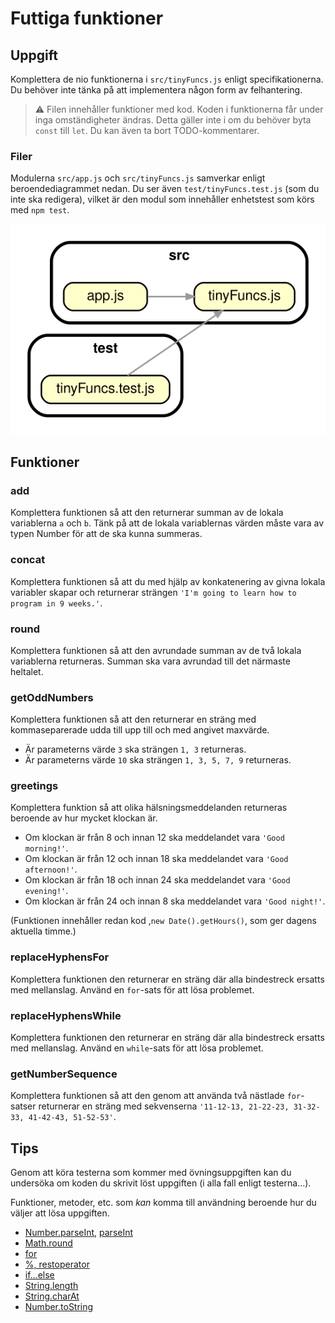 # Futtiga funktioner

## Uppgift

Komplettera de nio funktionerna i `src/tinyFuncs.js` enligt specifikationerna. Du behöver inte tänka på att implementera någon form av felhantering.

>:warning: Filen innehåller funktioner med kod. Koden i funktionerna får under inga omständigheter ändras. Detta gäller inte i om du behöver byta `const` till `let`. Du kan även ta bort TODO-kommentarer.

### Filer

Modulerna `src/app.js` och `src/tinyFuncs.js` samverkar enligt beroendediagrammet nedan. Du ser även `test/tinyFuncs.test.js` (som du inte ska redigera), vilket är den modul som innehåller enhetstest som körs med `npm test`.

![Beroendediagram](/.readme/dependency-graph.svg)

## Funktioner

### add

Komplettera funktionen så att den returnerar summan av de lokala variablerna `a` och `b`. Tänk på att de lokala variablernas värden måste vara av typen Number för att de ska kunna summeras.

### concat

Komplettera funktionen så att du med hjälp av konkatenering av givna lokala variabler skapar och returnerar strängen `'I'm going to learn how to program in 9 weeks.'`.

### round

Komplettera funktionen så att den avrundade summan av de två lokala variablerna returneras. Summan ska vara avrundad till det närmaste heltalet.

### getOddNumbers

Komplettera funktionen så att den returnerar en sträng med kommaseparerade udda till upp till och med angivet maxvärde.

- Är parameterns värde `3` ska strängen `1, 3` returneras.
- Är parameterns värde `10` ska strängen `1, 3, 5, 7, 9` returneras.

### greetings

Komplettera funktion så att olika hälsningsmeddelanden returneras beroende av hur mycket klockan är.

- Om klockan är från 8 och innan 12 ska meddelandet vara `'Good morning!'`.
- Om klockan är från 12 och innan 18 ska meddelandet vara `'Good afternoon!'`.
- Om klockan är från 18 och innan 24 ska meddelandet vara `'Good evening!'`.
- Om klockan är från 24 och innan 8 ska meddelandet vara `'Good night!'`.

(Funktionen innehåller redan kod ,`new Date().getHours()`, som ger dagens aktuella timme.)

### replaceHyphensFor

Komplettera funktionen den returnerar en sträng där alla bindestreck ersatts med mellanslag. Använd en `for`-sats för att lösa problemet.

### replaceHyphensWhile

Komplettera funktionen den returnerar en sträng där alla bindestreck ersatts med mellanslag. Använd en `while`-sats för att lösa problemet.

### getNumberSequence

Komplettera funktionen så att den genom att använda två nästlade `for`-satser returnerar en sträng med sekvenserna `'11-12-13, 21-22-23, 31-32-33, 41-42-43, 51-52-53'`.

## Tips

Genom att köra testerna som kommer med övningsuppgiften kan du undersöka om koden du skrivit löst uppgiften (i alla fall enligt testerna...).

Funktioner, metoder, etc. som _kan_ komma till användning beroende hur du väljer att lösa uppgiften.

- [Number.parseInt](https://developer.mozilla.org/en-US/docs/Web/JavaScript/Reference/Global_Objects/Number/parseInt), [parseInt](https://developer.mozilla.org/en-US/docs/Web/JavaScript/Reference/Global_Objects/parseInt)
- [Math.round](https://developer.mozilla.org/en-US/docs/Web/JavaScript/Reference/Global_Objects/Math/round)
- [for](https://developer.mozilla.org/en-US/docs/Web/JavaScript/Reference/Statements/for)
- [%, restoperator](https://developer.mozilla.org/en-US/docs/Web/JavaScript/Reference/Operators/Arithmetic_Operators#Remainder)
- [if...else](https://developer.mozilla.org/en-US/docs/Web/JavaScript/Reference/Statements/if...else)
- [String.length](https://developer.mozilla.org/en-US/docs/Web/JavaScript/Reference/Global_Objects/String/length)
- [String.charAt](https://developer.mozilla.org/en-US/docs/Web/JavaScript/Reference/Global_Objects/String/charAt)
- [Number.toString](https://developer.mozilla.org/en-US/docs/Web/JavaScript/Reference/Global_Objects/Number/toString)
